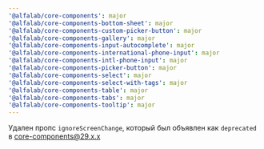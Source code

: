 ```yaml
---
'@alfalab/core-components': major
'@alfalab/core-components-bottom-sheet': major
'@alfalab/core-components-custom-picker-button': major
'@alfalab/core-components-gallery': major
'@alfalab/core-components-input-autocomplete': major
'@alfalab/core-components-international-phone-input': major
'@alfalab/core-components-intl-phone-input': major
'@alfalab/core-components-picker-button': major
'@alfalab/core-components-select': major
'@alfalab/core-components-select-with-tags': major
'@alfalab/core-components-table': major
'@alfalab/core-components-tabs': major
'@alfalab/core-components-tooltip': major
---
```


Удален пропс `ignoreScreenChange`, который был объявлен как `deprecated` в core-components@29.x.x
